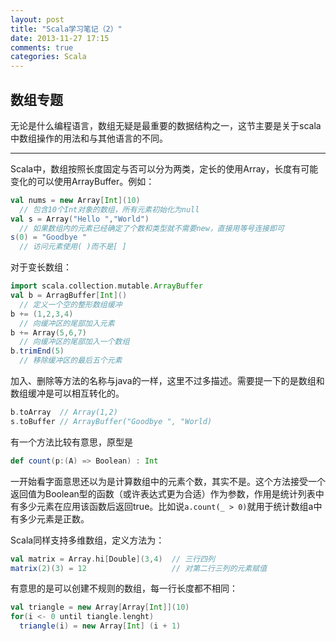 ```yaml
---
layout: post
title: "Scala学习笔记（2）"
date: 2013-11-27 17:15
comments: true
categories: Scala
---
```


## 数组专题

无论是什么编程语言，数组无疑是最重要的数据结构之一，这节主要是关于scala中数组操作的用法和与其他语言的不同。

<!--more-->
---
Scala中，数组按照长度固定与否可以分为两类，定长的使用Array，长度有可能变化的可以使用ArrayBuffer。例如：

```scala
val nums = new Array[Int](10)
  // 包含10个Int对象的数组，所有元素初始化为null
val s = Array("Hello ","World")
  // 如果数组内的元素已经确定了个数和类型就不需要new，直接用等号连接即可
s(0) = "Goodbye "
  // 访问元素使用( )而不是[ ]
```

对于变长数组： 

```scala
import scala.collection.mutable.ArrayBuffer
val b = ArragBuffer[Int]()
  // 定义一个空的整形数组缓冲
b += (1,2,3,4)
  // 向缓冲区的尾部加入元素
b += Array(5,6,7)
  // 向缓冲区的尾部加入一个数组
b.trimEnd(5)
  // 移除缓冲区的最后五个元素
```

加入、删除等方法的名称与java的一样，这里不过多描述。需要提一下的是数组和数组缓冲是可以相互转化的。

```scala
b.toArray  // Array(1,2)
s.toBuffer // ArrayBuffer("Goodbye ", "World)
```

有一个方法比较有意思，原型是

```scala
def count(p:(A) => Boolean) : Int
```

一开始看字面意思还以为是计算数组中的元素个数，其实不是。这个方法接受一个返回值为Boolean型的函数（或许表达式更为合适）作为参数，作用是统计列表中有多少元素在应用该函数后返回true。比如说`a.count(_ > 0)`就用于统计数组a中有多少元素是正数。

Scala同样支持多维数组，定义方法为：

```scala
val matrix = Array.hi[Double](3,4)  // 三行四列
matrix(2)(3) = 12                   // 对第二行三列的元素赋值
```

有意思的是可以创建不规则的数组，每一行长度都不相同：

```scala
val triangle = new Array[Array[Int]](10)
for(i <- 0 until tiangle.lenght)
  triangle(i) = new Array[Int] (i + 1)
```
